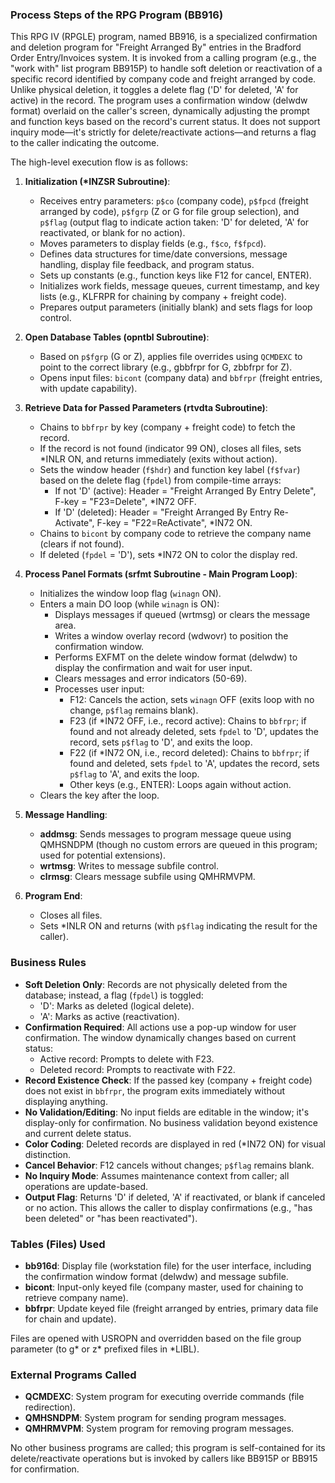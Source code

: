### Process Steps of the RPG Program (BB916)

This RPG IV (RPGLE) program, named BB916, is a specialized confirmation and deletion program for "Freight Arranged By" entries in the Bradford Order Entry/Invoices system. It is invoked from a calling program (e.g., the "work with" list program BB915P) to handle soft deletion or reactivation of a specific record identified by company code and freight arranged by code. Unlike physical deletion, it toggles a delete flag ('D' for deleted, 'A' for active) in the record. The program uses a confirmation window (delwdw format) overlaid on the caller's screen, dynamically adjusting the prompt and function keys based on the record's current status. It does not support inquiry mode—it's strictly for delete/reactivate actions—and returns a flag to the caller indicating the outcome.

The high-level execution flow is as follows:

1. **Initialization (*INZSR Subroutine)**:
   - Receives entry parameters: `p$co` (company code), `p$fpcd` (freight arranged by code), `p$fgrp` (Z or G for file group selection), and `p$flag` (output flag to indicate action taken: 'D' for deleted, 'A' for reactivated, or blank for no action).
   - Moves parameters to display fields (e.g., `f$co`, `f$fpcd`).
   - Defines data structures for time/date conversions, message handling, display file feedback, and program status.
   - Sets up constants (e.g., function keys like F12 for cancel, ENTER).
   - Initializes work fields, message queues, current timestamp, and key lists (e.g., KLFRPR for chaining by company + freight code).
   - Prepares output parameters (initially blank) and sets flags for loop control.

2. **Open Database Tables (opntbl Subroutine)**:
   - Based on `p$fgrp` (G or Z), applies file overrides using `QCMDEXC` to point to the correct library (e.g., gbbfrpr for G, zbbfrpr for Z).
   - Opens input files: `bicont` (company data) and `bbfrpr` (freight entries, with update capability).

3. **Retrieve Data for Passed Parameters (rtvdta Subroutine)**:
   - Chains to `bbfrpr` by key (company + freight code) to fetch the record.
   - If the record is not found (indicator 99 ON), closes all files, sets *INLR ON, and returns immediately (exits without action).
   - Sets the window header (`f$hdr`) and function key label (`f$fvar`) based on the delete flag (`fpdel`) from compile-time arrays:
     - If not 'D' (active): Header = "Freight Arranged By Entry Delete", F-key = "F23=Delete", *IN72 OFF.
     - If 'D' (deleted): Header = "Freight Arranged By Entry Re-Activate", F-key = "F22=ReActivate", *IN72 ON.
   - Chains to `bicont` by company code to retrieve the company name (clears if not found).
   - If deleted (`fpdel` = 'D'), sets *IN72 ON to color the display red.

4. **Process Panel Formats (srfmt Subroutine - Main Program Loop)**:
   - Initializes the window loop flag (`winagn` ON).
   - Enters a main DO loop (while `winagn` is ON):
     - Displays messages if queued (wrtmsg) or clears the message area.
     - Writes a window overlay record (wdwovr) to position the confirmation window.
     - Performs EXFMT on the delete window format (delwdw) to display the confirmation and wait for user input.
     - Clears messages and error indicators (50-69).
     - Processes user input:
       - F12: Cancels the action, sets `winagn` OFF (exits loop with no change, `p$flag` remains blank).
       - F23 (if *IN72 OFF, i.e., record active): Chains to `bbfrpr`; if found and not already deleted, sets `fpdel` to 'D', updates the record, sets `p$flag` to 'D', and exits the loop.
       - F22 (if *IN72 ON, i.e., record deleted): Chains to `bbfrpr`; if found and deleted, sets `fpdel` to 'A', updates the record, sets `p$flag` to 'A', and exits the loop.
       - Other keys (e.g., ENTER): Loops again without action.
   - Clears the key after the loop.

5. **Message Handling**:
   - **addmsg**: Sends messages to program message queue using QMHSNDPM (though no custom errors are queued in this program; used for potential extensions).
   - **wrtmsg**: Writes to message subfile control.
   - **clrmsg**: Clears message subfile using QMHRMVPM.

6. **Program End**:
   - Closes all files.
   - Sets *INLR ON and returns (with `p$flag` indicating the result for the caller).

### Business Rules
- **Soft Deletion Only**: Records are not physically deleted from the database; instead, a flag (`fpdel`) is toggled:
  - 'D': Marks as deleted (logical delete).
  - 'A': Marks as active (reactivation).
- **Confirmation Required**: All actions use a pop-up window for user confirmation. The window dynamically changes based on current status:
  - Active record: Prompts to delete with F23.
  - Deleted record: Prompts to reactivate with F22.
- **Record Existence Check**: If the passed key (company + freight code) does not exist in `bbfrpr`, the program exits immediately without displaying anything.
- **No Validation/Editing**: No input fields are editable in the window; it's display-only for confirmation. No business validation beyond existence and current delete status.
- **Color Coding**: Deleted records are displayed in red (*IN72 ON) for visual distinction.
- **Cancel Behavior**: F12 cancels without changes; `p$flag` remains blank.
- **No Inquiry Mode**: Assumes maintenance context from caller; all operations are update-based.
- **Output Flag**: Returns 'D' if deleted, 'A' if reactivated, or blank if canceled or no action. This allows the caller to display confirmations (e.g., "has been deleted" or "has been reactivated").

### Tables (Files) Used
- **bb916d**: Display file (workstation file) for the user interface, including the confirmation window format (delwdw) and message subfile.
- **bicont**: Input-only keyed file (company master, used for chaining to retrieve company name).
- **bbfrpr**: Update keyed file (freight arranged by entries, primary data file for chain and update).

Files are opened with USROPN and overridden based on the file group parameter (to g* or z* prefixed files in *LIBL).

### External Programs Called
- **QCMDEXC**: System program for executing override commands (file redirection).
- **QMHSNDPM**: System program for sending program messages.
- **QMHRMVPM**: System program for removing program messages.

No other business programs are called; this program is self-contained for its delete/reactivate operations but is invoked by callers like BB915P or BB915 for confirmation.